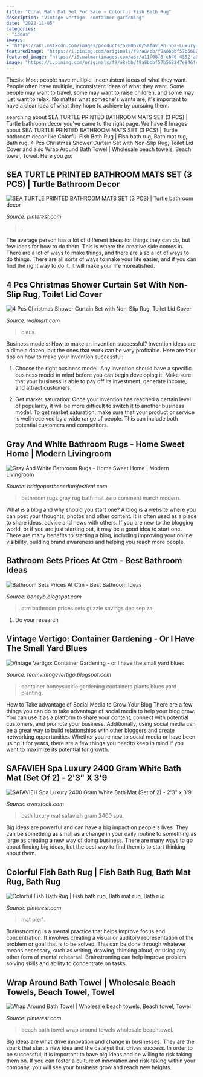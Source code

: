```yaml
---
title: "Coral Bath Mat Set For Sale ~ Colorful Fish Bath Rug"
description: "Vintage vertigo: container gardening"
date: "2022-11-05"
categories:
- "ideas"
images:
- "https://ak1.ostkcdn.com/images/products/6780570/Safavieh-Spa-Luxury-2400-Gram-White-Bath-Mat-Set-of-2-23-x-39-87b68b8a-9da5-4630-8708-27fdcee6710e_600.jpg"
featuredImage: "https://i.pinimg.com/originals/f9/a8/bb/f9a8bbbf57b568247e846fc884bbe1d0.jpg"
featured_image: "https://i5.walmartimages.com/asr/a11f08f8-c646-4352-a340-207cfd0616d4.761dd56e534f005b3547c45d17cc345f.jpeg"
image: "https://i.pinimg.com/originals/f9/a8/bb/f9a8bbbf57b568247e846fc884bbe1d0.jpg"
---
```



Thesis: Most people have multiple, inconsistent ideas of what they want.
People often have multiple, inconsistent ideas of what they want. Some people may want to travel, some may want to raise children, and some may just want to relax. No matter what someone's wants are, it's important to have a clear idea of what they hope to achieve by pursuing them.

	

		
searching about SEA TURTLE PRINTED BATHROOM MATS SET (3 PCS) | Turtle bathroom decor you've came to the right page. We have 8 Images about SEA TURTLE PRINTED BATHROOM MATS SET (3 PCS) | Turtle bathroom decor like Colorful Fish Bath Rug | Fish bath rug, Bath mat rug, Bath rug, 4 Pcs Christmas Shower Curtain Set with Non-Slip Rug, Toilet Lid Cover and also Wrap Around Bath Towel | Wholesale beach towels, Beach towel, Towel. Here you go:
		
    
## SEA TURTLE PRINTED BATHROOM MATS SET (3 PCS) | Turtle Bathroom Decor

<img loading=lazy src="https://i.pinimg.com/736x/0f/65/c9/0f65c946706f24410e7a21b07d1a698e.jpg" onerror="this.onerror=null;this.src='https://tse1.mm.bing.net/th?id=OIP.6YqZUhVpQeJeWC6Or039igHaHa&amp;pid=15.1';" alt="SEA TURTLE PRINTED BATHROOM MATS SET (3 PCS) | Turtle bathroom decor">

_Source: pinterest.com_

>. 

	

The average person has a lot of different ideas for things they can do, but few ideas for how to do them. This is where the creative side comes in. There are a lot of ways to make things, and there are also a lot of ways to do things. There are all sorts of ways to make your life easier, and if you can find the right way to do it, it will make your life moreatisfied.

    
## 4 Pcs Christmas Shower Curtain Set With Non-Slip Rug, Toilet Lid Cover

<img loading=lazy src="https://i5.walmartimages.com/asr/a11f08f8-c646-4352-a340-207cfd0616d4.761dd56e534f005b3547c45d17cc345f.jpeg" onerror="this.onerror=null;this.src='https://tse1.mm.bing.net/th?id=OIP.RVNOGUfYzDIra74twtvK_gHaHa&amp;pid=15.1';" alt="4 Pcs Christmas Shower Curtain Set with Non-Slip Rug, Toilet Lid Cover">

_Source: walmart.com_

>claus. 

	

Business models: How to make an invention successful?
Invention ideas are a dime a dozen, but the ones that work can be very profitable. Here are four tips on how to make your invention successful:
1. Choose the right business model: Any invention should have a specific business model in mind before you can begin developing it. Make sure that your business is able to pay off its investment, generate income, and attract customers.

2. Get market saturation: Once your invention has reached a certain level of popularity, it will be more difficult to switch it to another business model. To get market saturation, make sure that your product or service is well-received by a wide range of people. This can include both potential customers and competitors.


    
## Gray And White Bathroom Rugs - Home Sweet Home | Modern Livingroom

<img loading=lazy src="https://i.pinimg.com/originals/f9/a8/bb/f9a8bbbf57b568247e846fc884bbe1d0.jpg" onerror="this.onerror=null;this.src='https://tse3.mm.bing.net/th?id=OIP.e_YHlMLSio6GSpTanU-mzwHaHa&amp;pid=15.1';" alt="Gray And White Bathroom Rugs - Home Sweet Home | Modern Livingroom">

_Source: bridgeportbenedumfestival.com_

>bathroom rugs gray rug bath mat zero comment march modern. 

	

What is a blog and why should you start one?
A blog is a website where you can post your thoughts, photos and other content. It is often used as a place to share ideas, advice and news with others. If you are new to the blogging world, or if you are just starting out, it may be a good idea to start one. There are many benefits to starting a blog, including improving your online visibility, building brand awareness and helping you reach more people.

    
## Bathroom Sets Prices At Ctm - Best Bathroom Ideas

<img loading=lazy src="https://guzzle.akamaized.net/media/thumbnails/catalogues/Page_1_452.jpg.900x10000_q75.jpg" onerror="this.onerror=null;this.src='https://tse1.mm.bing.net/th?id=OIP.BKNyizTZwMytf64xRvLn2AHaJl&amp;pid=15.1';" alt="Bathroom Sets Prices At Ctm - Best Bathroom Ideas">

_Source: boneyb.blogspot.com_

>ctm bathroom prices sets guzzle savings dec sep za. 

	

1. Do your research

    
## Vintage Vertigo: Container Gardening - Or I Have The Small Yard Blues

<img loading=lazy src="https://1.bp.blogspot.com/-frNRTfN5RYQ/U3jUti-8FOI/AAAAAAAABL0/2Tl8mgpltIM/s1600/honeysuckle.jpg" onerror="this.onerror=null;this.src='https://tse2.mm.bing.net/th?id=OIP.3NZBUfUnraGbgSWiLUx8mAHaH0&amp;pid=15.1';" alt="Vintage Vertigo: Container Gardening - or I have the small yard blues">

_Source: teamvintagevertigo.blogspot.com_

>container honeysuckle gardening containers plants blues yard planting. 

	

How to Take advantage of Social Media to Grow Your Blog
There are a few things you can do to take advantage of social media to help your blog grow. You can use it as a platform to share your content, connect with potential customers, and promote your business. Additionally, using social media can be a great way to build relationships with other bloggers and create networking opportunities. Whether you’re new to social media or have been using it for years, there are a few things you needto keep in mind if you want to maximize its potential for growth.

    
## SAFAVIEH Spa Luxury 2400 Gram White Bath Mat (Set Of 2) - 2&#039;3&quot; X 3&#039;9

<img loading=lazy src="https://ak1.ostkcdn.com/images/products/6780570/Safavieh-Spa-Luxury-2400-Gram-White-Bath-Mat-Set-of-2-23-x-39-87b68b8a-9da5-4630-8708-27fdcee6710e_600.jpg" onerror="this.onerror=null;this.src='https://tse1.mm.bing.net/th?id=OIP.P0VmBViGatpRJqjMFaiIngHaHa&amp;pid=15.1';" alt="SAFAVIEH Spa Luxury 2400 Gram White Bath Mat (Set of 2) - 2&#039;3&quot; x 3&#039;9">

_Source: overstock.com_

>bath luxury mat safavieh gram 2400 spa. 

	

Big ideas are powerful and can have a big impact on people's lives. They can be something as small as a change in your daily routine to something as large as creating a new way of doing business. There are many ways to go about finding big ideas, but the best way to find them is to start thinking about them.

    
## Colorful Fish Bath Rug | Fish Bath Rug, Bath Mat Rug, Bath Rug

<img loading=lazy src="https://i.pinimg.com/originals/6c/3f/44/6c3f44b9acd02a6c5db652161b7b7846.jpg" onerror="this.onerror=null;this.src='https://tse1.mm.bing.net/th?id=OIP.ZOFzl6pek9v-NFCErXZV_QHaHa&amp;pid=15.1';" alt="Colorful Fish Bath Rug | Fish bath rug, Bath mat rug, Bath rug">

_Source: pinterest.com_

>mat pier1. 

	

Brainstroming is a mental practice that helps improve focus and concentration. It involves creating a visual or auditory representation of the problem or goal that is to be solved. This can be done through whatever means necessary, such as writing, drawing, thinking aloud, or using any other form of mental rehearsal. Brainstroming can help improve problem solving skills and ability to concentrate on tasks.

    
## Wrap Around Bath Towel | Wholesale Beach Towels, Beach Towel, Towel

<img loading=lazy src="https://i.pinimg.com/originals/ae/c3/86/aec38697d0f1608eb47737e3e211fc36.jpg" onerror="this.onerror=null;this.src='https://tse4.mm.bing.net/th?id=OIP.O4AdR34aqw1w-Pu1cYWXwgHaId&amp;pid=15.1';" alt="Wrap Around Bath Towel | Wholesale beach towels, Beach towel, Towel">

_Source: pinterest.com_

>beach bath towel wrap around towels wholesale beachtowel. 

	

Big ideas are what drive innovation and change in businesses. They are the spark that start a new idea and the catalyst that drives success. In order to be successful, it is important to have big ideas and be willing to risk taking them on. If you can foster a culture of innovation and risk-taking within your company, you will see your business grow and reach new heights.

